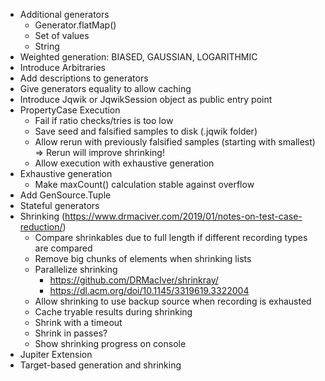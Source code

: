 - Additional generators
    - Generator.flatMap()
    - Set of values
    - String
- Weighted generation: BIASED, GAUSSIAN, LOGARITHMIC
- Introduce Arbitraries
- Add descriptions to generators
- Give generators equality to allow caching
- Introduce Jqwik or JqwikSession object as public entry point
- PropertyCase Execution
    - Fail if ratio checks/tries is too low
    - Save seed and falsified samples to disk (.jqwik folder)
    - Allow rerun with previously falsified samples (starting with smallest)
      => Rerun will improve shrinking!
    - Allow execution with exhaustive generation
- Exhaustive generation
    - Make maxCount() calculation stable against overflow
- Add GenSource.Tuple
- Stateful generators
- Shrinking (https://www.drmaciver.com/2019/01/notes-on-test-case-reduction/)
    - Compare shrinkables due to full length if different recording types are
      compared
    - Remove big chunks of elements when shrinking lists
    - Parallelize shrinking
        - https://github.com/DRMacIver/shrinkray/
        - https://dl.acm.org/doi/10.1145/3319619.3322004
    - Allow shrinking to use backup source when recording is exhausted
    - Cache tryable results during shrinking
    - Shrink with a timeout
    - Shrink in passes?
    - Show shrinking progress on console
- Jupiter Extension
- Target-based generation and shrinking
